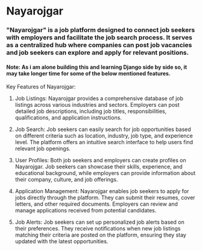 # Nayarojgar

### "Nayarojgar" is a job platform designed to connect job seekers with employers and facilitate the job search process. It serves as a centralized hub where companies can post job vacancies and job seekers can explore and apply for relevant positions.

#### Note: As i am alone building this and learning Django side by side so, it may take longer time for some of the below mentioned features. 

Key Features of Nayarojgar:
1. Job Listings: Nayarojgar provides a comprehensive database of job listings across various industries and sectors. Employers can post detailed job descriptions, including job titles, responsibilities, qualifications, and application instructions.

2. Job Search: Job seekers can easily search for job opportunities based on different criteria such as location, industry, job type, and experience level. The platform offers an intuitive search interface to help users find relevant job openings.

3. User Profiles: Both job seekers and employers can create profiles on Nayarojgar. Job seekers can showcase their skills, experience, and educational background, while employers can provide information about their company, culture, and job offerings.

4. Application Management: Nayarojgar enables job seekers to apply for jobs directly through the platform. They can submit their resumes, cover letters, and other required documents. Employers can review and manage applications received from potential candidates.

5. Job Alerts: Job seekers can set up personalized job alerts based on their preferences. They receive notifications when new job listings matching their criteria are posted on the platform, ensuring they stay updated with the latest opportunities.
